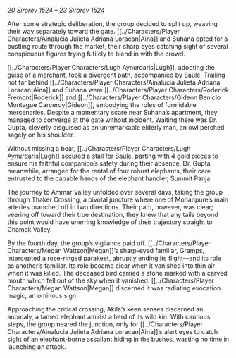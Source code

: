 *20 Sirorev 1524 – 23 Sirorev 1524*

After some strategic deliberation, the group decided to split up, weaving their way separately toward the gate. [[../Characters/Player Characters/Ainalucia Julieta Adriana Loracan|Aina]] and Suhana opted for a bustling route through the market, their sharp eyes catching sight of several conspicuous figures trying futilely to blend in with the crowd.

[[../Characters/Player Characters/Lugh Aynurdaris|Lugh]], adopting the guise of a merchant, took a divergent path, accompanied by Saulé. Trailing not far behind [[../Characters/Player Characters/Ainalucia Julieta Adriana Loracan|Aina]] and Suhana were [[../Characters/Player Characters/Roderick Fremont|Roderick]] and [[../Characters/Player Characters/Gideon Benicio Montague Carceroy|Gideon]], embodying the roles of formidable mercenaries. Despite a momentary scare near Suhana’s apartment, they managed to converge at the gate without incident. Waiting there was Dr. Gupta, cleverly disguised as an unremarkable elderly man, an owl perched sagely on his shoulder.

Without missing a beat, [[../Characters/Player Characters/Lugh Aynurdaris|Lugh]] secured a stall for Saulé, parting with 4 gold pieces to ensure his faithful companion’s safety during their absence. Dr. Gupta, meanwhile, arranged for the rental of four robust elephants, their care entrusted to the capable hands of the elephant handler, Summit Panja.

The journey to Ammar Valley unfolded over several days, taking the group through Thaker Crossing, a pivotal juncture where one of Mohanpure’s main arteries branched off in two directions. Their path, however, was clear; veering off toward their true destination, they knew that any tails beyond this point would have unerring knowledge of their trajectory straight to Chamak Valley.

By the fourth day, the group’s vigilance paid off. [[../Characters/Player Characters/Megan Wattson|Megan]]’s sharp-eyed familiar, Gramps, intercepted a rose-ringed parakeet, abruptly ending its flight—and its role as another’s familiar. Its role became clear when it vanished into thin air when it was killed. The deceased bird carried a stone marked with a carved mouth which fell out of the sky when it vanished. [[../Characters/Player Characters/Megan Wattson|Megan]] discerned it was radiating evocation magic, an ominous sign.

Approaching the critical crossing, Akila’s keen senses discerned an anomaly, a tamed elephant amidst a herd of its wild kin. With cautious steps, the group neared the junction, only for [[../Characters/Player Characters/Ainalucia Julieta Adriana Loracan|Aina]]’s alert eyes to catch sight of an elephant-borne assailant hiding in the bushes, wasting no time in launching an attack.